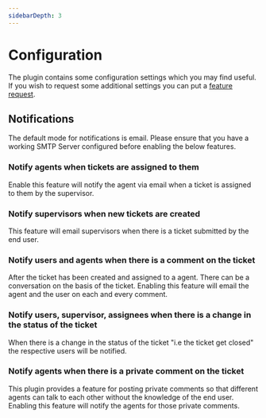 ```yaml
---
sidebarDepth: 3
---
```


# Configuration

The plugin contains some configuration settings which you may find useful. If you wish to request some additional settings you can put a [feature request](https://github.com/fytinnovations/oc-helpdesk/issues).

## Notifications

The default mode for notifications is email. Please ensure that you have a working SMTP Server configured before enabling the below features.

### Notify agents when tickets are assigned to them

Enable this feature will notify the agent via email when a ticket is assigned to them by the supervisor.

### Notify supervisors when new tickets are created

This feature will email supervisors when there is a ticket submitted by the end user.

### Notify users and agents when there is a comment on the ticket

After the ticket has been created and assigned to a agent. There can be a conversation on the basis of the ticket. Enabling this feature will email the agent and the user on each and every comment.

### Notify users, supervisor, assignees when there is a change in the status of the ticket

When there is a change in the status of the ticket "i.e the ticket get closed" the respective users will be notified.

### Notify agents when there is a private comment on the ticket

This plugin provides a feature for posting private comments so that different agents can talk to each other without the knowledge of the end user. Enabling this feature will notify the agents for those private comments.
